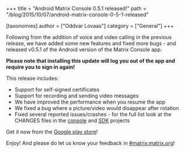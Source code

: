 +++
title = "Android Matrix Console 0.5.1 released!"
path = "/blog/2015/10/07/android-matrix-console-0-5-1-released"

[taxonomies]
author = ["Oddvar Lovaas"]
category = ["General"]
+++

Following from the addition of voice and video calling in the previous release, we have added some new features and fixed more bugs - and released v0.5.1 of the Android version of the Matrix Console app. 

<strong>Please note that installing this update will log you out of the app and require you to sign in again!</strong>

This release includes:
<ul>
	<li>Support for self-signed certificates</li>
	<li>Support for recording and sending video messages</li>
	<li>We have improved the performance when you resume the app</li>
	<li>We fixed a bug where a picture/video would disappear after rotation</li>
	<li>Fixed several reported issues/crashes - for the full list look at the CHANGES files in the <a href="https://github.com/matrix-org/matrix-android-console/blob/master/CHANGES.rst">console</a> and <a href="https://github.com/matrix-org/matrix-android-sdk/blob/master/CHANGES.rst">SDK</a> projects</li>
</ul>

Get it now from the <a href="https://play.google.com/store/apps/details?id=org.matrix.androidsdk.alpha">Google play store</a>!

Enjoy! And please do let us know your feedback in <a href="/beta/#/room/#matrix:matrix.org">#matrix:matrix.org</a>!
